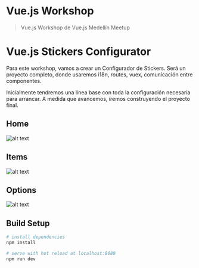 # Vue.js Workshop
> Vue.js Workshop de Vue.js Medellín Meetup


# Vue.js Stickers Configurator
Para este workshop, vamos a crear un Configurador de Stickers. Será un proyecto completo, donde usaremos i18n, routes, vuex, comunicación entre componentes.

Inicialmente tendremos una linea base con toda la configuración necesaria para arrancar. A medida que avancemos, iremos construyendo el proyecto final.


## Home
![alt text](https://raw.githubusercontent.com/vue-medellin/vue-workshop/master/static/docs/Home.png)


## Items
![alt text](https://raw.githubusercontent.com/vue-medellin/vue-workshop/master/static/docs/Items.png)


## Options
![alt text](https://raw.githubusercontent.com/vue-medellin/vue-workshop/master/static/docs/Options.png)


## Build Setup
``` bash
# install dependencies
npm install

# serve with hot reload at localhost:8080
npm run dev
